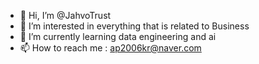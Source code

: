 - 👋 Hi, I’m @JahvoTrust
- 👀 I’m interested in everything that is related to Business
- 🌱 I’m currently learning data engineering and ai
- 📫 How to reach me : ap2006kr@naver.com

<!---
JahvoTrust/JahvoTrust is a ✨ special ✨ repository because its `README.md` (this file) appears on your GitHub profile.
You can click the Preview link to take a look at your changes.
--->
